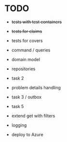 ﻿# TODO

- ~~tests with test containers~~
- ~~tests for claims~~
- tests for covers
- command / queries
- domain model
- repositories
- task 2
- problem details handling
- task 3 / outbox 
- task 5

- extend get with filters
- logging
- deploy to Azure